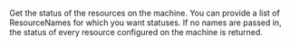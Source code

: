 Get the status of the resources on the machine.
You can provide a list of ResourceNames for which you want statuses.
If no names are passed in, the status of every resource configured on the machine is returned.
